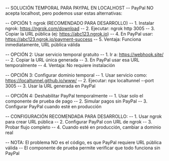 -- SOLUCIÓN TEMPORAL PARA PAYPAL EN LOCALHOST
-- PayPal NO acepta localhost, pero podemos usar estas alternativas:

-- OPCIÓN 1: ngrok (RECOMENDADO PARA DESARROLLO)
-- 1. Instalar ngrok: https://ngrok.com/download
-- 2. Ejecutar: ngrok http 3005
-- 3. Copiar la URL pública (ej: https://abc123.ngrok.io)
-- 4. En PayPal usar: https://abc123.ngrok.io/payment-success
-- 5. Ventaja: Funciona inmediatamente, URL pública válida

-- OPCIÓN 2: Usar servicio temporal gratuito
-- 1. Ir a: https://webhook.site/
-- 2. Copiar la URL única generada
-- 3. En PayPal usar esa URL temporalmente
-- 4. Ventaja: No requiere instalación

-- OPCIÓN 3: Configurar dominio temporal
-- 1. Usar servicio como: https://localtunnel.github.io/www/
-- 2. Ejecutar: npx localtunnel --port 3005
-- 3. Usar la URL generada en PayPal

-- OPCIÓN 4: Deshabilitar PayPal temporalmente
-- 1. Usar solo el componente de prueba de pago
-- 2. Simular pagos sin PayPal
-- 3. Configurar PayPal cuando esté en producción

-- CONFIGURACIÓN RECOMENDADA PARA DESARROLLO:
-- 1. Usar ngrok para crear URL pública
-- 2. Configurar PayPal con URL de ngrok
-- 3. Probar flujo completo
-- 4. Cuando esté en producción, cambiar a dominio real

-- NOTA: El problema NO es el código, es que PayPal requiere URL pública válida
-- El componente de prueba permite verificar que todo funciona sin PayPal
